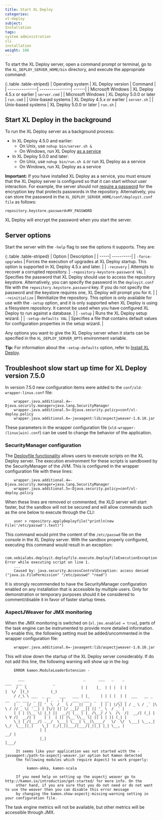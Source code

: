 ```yaml
---
title: Start XL Deploy
categories:
xl-deploy
subject:
Installation
tags:
system administration
cli
installation
weight: 108
---
```


To start the XL Deploy server, open a command prompt or terminal, go to the `XL_DEPLOY_SERVER_HOME/bin` directory, and execute the appropriate command:

{:.table .table-striped}
| Operating system | XL Deploy version | Command |
| ---------------| ----------------| ------|
| Microsoft Windows | XL Deploy 4.5.x or earlier | `server.cmd` |
| Microsoft Windows | XL Deploy 5.0.0 or later | `run.cmd` |
| Unix-based systems | XL Deploy 4.5.x or earlier | `server.sh` |
| Unix-based systems | XL Deploy 5.0.0 or later | `run.sh` |

## Start XL Deploy in the background

To run the XL Deploy server as a background process:

* In XL Deploy 4.5.0 and earlier:
    * On Unix, use `nohup bin/server.sh &`
    * On Windows, run XL Deploy [as a service](/xl-deploy/how-to/install-xl-deploy-as-a-service.html)
* In XL Deploy 5.0.0 and later:
    * On Unix, use `nohup bin/run.sh &` or run XL Deploy as a service
    * On Windows, run XL Deploy as a service

**Important:** If you have installed XL Deploy as a service, you must ensure that the XL Deploy server is configured so that it can start without user interaction. For example, the server should not [require a password](/xl-deploy/how-to/install-xl-deploy.html#step-10-provide-a-password-for-the-encryption-key) for the encryption key that protects passwords in the repository. Alternatively, you can store the password in the `XL_DEPLOY_SERVER_HOME/conf/deployit.conf file` as follows:

    repository.keystore.password=MY_PASSWORD

XL Deploy will encrypt the password when you start the server.

## Server options

Start the server with the `-help` flag to see the options it supports. They are:

{:.table .table-striped}
| Option | Description |
| -----| ----------|
| `-force-upgrades` | Forces the execution of upgrades at XL Deploy startup. This option is supported in XL Deploy 4.5.x and later. |
| `-recovery` | Attempts to recover a corrupted repository.
| `-repository-keystore-password VAL` | Specifies the password that XL Deploy should use to access the repository keystore. Alternatively, you can specify the password in the `deployit.conf` file with the `repository.keystore.password` key. If you do not specify the password and the keystore requires one, XL Deploy will prompt you for it. |
| `-reinitialize` | Reinitialize the repository. This option is only available for use with the `-setup` option, and it is only supported when XL Deploy is using a filesystem repository. It cannot be used when you have configured XL Deploy to run against a database. |
| `-setup` | Runs the XL Deploy setup wizard. |
| `-setup-defaults VAL` | Specifies a file that contains default values for configuration properties in the setup wizard. |

Any options you want to give the XL Deploy server when it starts can be specified in the `XL_DEPLOY_SERVER_OPTS` environment variable.

**Tip:** For information about the `-setup-defaults` option, refer to [Install XL Deploy](/xl-deploy/how-to/install-xl-deploy.html#automatically-install-xl-deploy-with-default-values).

## Troubleshoot slow start up time for XL Deploy version 7.5.0

In version 7.5.0 new configuration items were added to the `conf/xld-wrapper-linux.conf` file:

        wrapper.java.additional.4=-Djava.security.manager=java.lang.SecurityManager
        wrapper.java.additional.5=-Djava.security.policy=conf/xl-deploy.policy
        wrapper.java.additional.6=-javaagent:lib/aspectjweaver-1.8.10.jar

These parameters in the wrapper configuration file (`xld-wrapper-(linux|win).conf`) can be used to change the behavior of the application.        

### SecurityManager configuration

The [Deployfile functionality](/xl-deploy/concept/environment-as-code.html) allows users to execute scripts on the XL Deploy server. The execution environment for these scripts is sandboxed by the SecurityManager of the JVM. This is configured in the wrapper configuration file with these lines:

        wrapper.java.additional.4=-Djava.security.manager=java.lang.SecurityManager
        wrapper.java.additional.5=-Djava.security.policy=conf/xl-deploy.policy

When these lines are removed or commented, the XLD server will start faster, but the sandbox will not be secured and will allow commands such as the one below to execute through the CLI:

        user > repository.applyDeployfile("println(new File('/etc/passwd').text)")

This command would print the content of the `/etc/passwd` file on the console in the XL Deploy server.
With the sandbox properly configured, executing this command would result in an exception:

        com.xebialabs.deployit.deployfile.execute.DeployfileExecutionException: Error while executing script on line 1.
        ...
        Caused by: java.security.AccessControlException: access denied ("java.io.FilePermission" "/etc/passwd" "read")

It is strongly recommended to have the SecurityManager configuration enabled on any installation that is accessible by multiple users. Only for demonstration or temporary purposes should it be considered to comment/disable it in favor of faster startup times.

### AspectJWeaver for JMX monitoring

When the JMX monitoring is switched on (`xl.jmx.enabled = true`), parts of the task engine can be instrumented to provide more detailed information. To enable this, the following setting must be added/uncommented in the wrapper configuration file:

        wrapper.java.additional.6=-javaagent:lib/aspectjweaver-1.8.10.jar

This will slow down the startup of the XL Deploy server considerably. If do not add this line, the following warning will show up in the log:

        ERROR kamon.ModuleLoaderExtension -

          ___                           _      ___   _    _                                 ___  ___ _            _
         / _ \                         | |    |_  | | |  | |                                |  \/  |(_)          (_)
        / /_\ \ ___  _ __    ___   ___ | |_     | | | |  | |  ___   __ _ __   __ ___  _ __  | .  . | _  ___  ___  _  _ __    __ _
        |  _  |/ __|| '_ \  / _ \ / __|| __|    | | | |/\| | / _ \ / _` |\ \ / // _ \| '__| | |\/| || |/ __|/ __|| || '_ \  / _` |
        | | | |\__ \| |_) ||  __/| (__ | |_ /\__/ / \  /\  /|  __/| (_| | \ V /|  __/| |    | |  | || |\__ \\__ \| || | | || (_| |
        \_| |_/|___/| .__/  \___| \___| \__|\____/   \/  \/  \___| \__,_|  \_/  \___||_|    \_|  |_/|_||___/|___/|_||_| |_| \__, |
                    | |                                                                                                      __/ |
                    |_|                                                                                                     |___/

         It seems like your application was not started with the -javaagent:/path-to-aspectj-weaver.jar option but Kamon detected
         the following modules which require AspectJ to work properly:

              kamon-akka, kamon-scala

         If you need help on setting up the aspectj weaver go to http://kamon.io/introduction/get-started/ for more info. On the
         other hand, if you are sure that you do not need or do not want to use the weaver then you can disable this error message
         by changing the kamon.show-aspectj-missing-warning setting in your configuration file.

The task engine metrics will not be available, but other metrics will be accessible through JMX.
